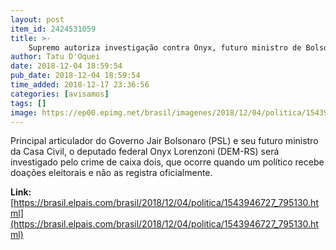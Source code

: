 ```yaml
---
layout: post
item_id: 2424531059
title: >-
    Supremo autoriza investigação contra Onyx, futuro ministro de Bolsonaro
author: Tatu D'Oquei
date: 2018-12-04 18:59:54
pub_date: 2018-12-04 18:59:54
time_added: 2018-12-17 23:36:56
categories: [avisamos]
tags: []
image: https://ep00.epimg.net/brasil/imagenes/2018/12/04/politica/1543946727_795130_1543947527_rrss_normal.jpg
---
```


Principal articulador do Governo Jair Bolsonaro (PSL) e seu futuro ministro da Casa Civil, o deputado federal Onyx Lorenzoni (DEM-RS) será investigado pelo crime de caixa dois, que ocorre quando um político recebe doações eleitorais e não as registra oficialmente.

**Link:** [https://brasil.elpais.com/brasil/2018/12/04/politica/1543946727_795130.html](https://brasil.elpais.com/brasil/2018/12/04/politica/1543946727_795130.html)

